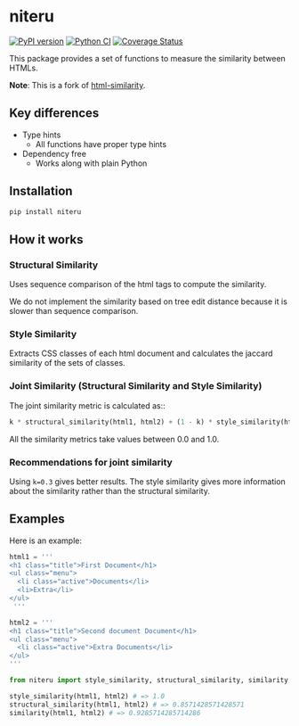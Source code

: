 # niteru

[![PyPI version](https://badge.fury.io/py/niteru.svg)](https://badge.fury.io/py/niteru)
[![Python CI](https://github.com/ninoseki/niteru/actions/workflows/test.yml/badge.svg)](https://github.com/ninoseki/niteru/actions/workflows/test.yml)
[![Coverage Status](https://coveralls.io/repos/github/ninoseki/niteru/badge.svg?branch=main)](https://coveralls.io/github/ninoseki/niteru?branch=main)

This package provides a set of functions to measure the similarity between HTMLs.

**Note**: This is a fork of [html-similarity](https://github.com/matiskay/html-similarity).

## Key differences

- Type hints
  - All functions have proper type hints
- Dependency free
  - Works along with plain Python

## Installation

```bash
pip install niteru
```

## How it works

### Structural Similarity

Uses sequence comparison of the html tags to compute the similarity.

We do not implement the similarity based on tree edit distance because it is slower than sequence comparison.

### Style Similarity

Extracts CSS classes of each html document and calculates the jaccard similarity of the sets of classes.

### Joint Similarity (Structural Similarity and Style Similarity)

The joint similarity metric is calculated as::

```python
k * structural_similarity(html1, html2) + (1 - k) * style_similarity(html1, html2)
```

All the similarity metrics take values between 0.0 and 1.0.

### Recommendations for joint similarity

Using `k=0.3` gives better results. The style similarity gives more information about the similarity rather than the structural similarity.

## Examples

Here is an example:

```python
html1 = '''
<h1 class="title">First Document</h1>
<ul class="menu">
  <li class="active">Documents</li>
  <li>Extra</li>
</ul>
 '''

html2 = '''
<h1 class="title">Second document Document</h1>
<ul class="menu">
  <li class="active">Extra Documents</li>
</ul>
'''

from niteru import style_similarity, structural_similarity, similarity

style_similarity(html1, html2) # => 1.0
structural_similarity(html1, html2) # => 0.8571428571428571
similarity(html1, html2) # => 0.9285714285714286
```
